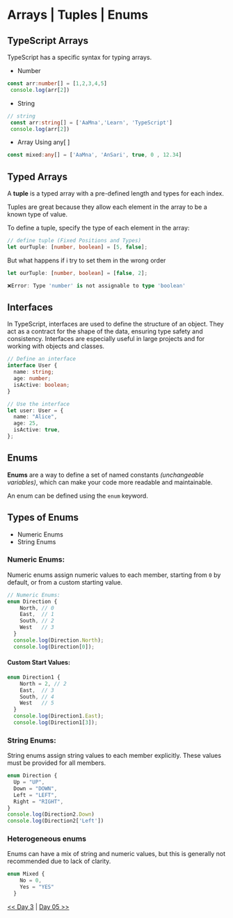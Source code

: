 # **Arrays | Tuples | Enums**

## TypeScript Arrays

TypeScript has a specific syntax for typing arrays.

- Number
```ts
const arr:number[] = [1,2,3,4,5]
 console.log(arr[2])
 ```

- String
```ts
// string
 const arr:string[] = ['AaMna','Learn', 'TypeScript']
 console.log(arr[2])
 ```

- Array Using any[ ]
```ts 
const mixed:any[] = ['AaMna', 'AnSari', true, 0 , 12.34] 
```

 ## Typed Arrays 
 A **tuple** is a typed array with a pre-defined length and types for each index.

Tuples are great because they allow each element in the array to be a known type of value.

To define a tuple, specify the type of each element in the array:

```ts
// define tuple (Fixed Positions and Types)
let ourTuple: [number, boolean] = [5, false];
```

But what happens if i try to set them in the wrong order

```ts
let ourTuple: [number, boolean] = [false, 2]; 

❌Error: Type 'number' is not assignable to type 'boolean'
```
## Interfaces
In TypeScript, interfaces are used to define the structure of an object. They act as a contract for the shape of the data, ensuring type safety and consistency. Interfaces are especially useful in large projects and for working with objects and classes.
```ts
// Define an interface
interface User {
  name: string;
  age: number;
  isActive: boolean;
}

// Use the interface
let user: User = {
  name: "Alice",
  age: 25,
  isActive: true,
};
```

## Enums
**Enums** are a way to define a set of named constants *(unchangeable variables)*, which can make your code more readable and maintainable.

An enum can be defined using the `enum` keyword.

## Types of Enums
 - Numeric Enums
 - String Enums

### Numeric Enums: 
Numeric enums assign numeric values to each member, starting from `0` by default, or from a custom starting value.

```ts
// Numeric Enums:
enum Direction {
    North, // 0
    East,  // 1
    South, // 2
    West   // 3
  }
  console.log(Direction.North);
  console.log(Direction[0]);
```

#### Custom Start Values:
```ts
enum Direction1 {
    North = 2, // 2
    East,  // 3
    South, // 4
    West   // 5
  }
  console.log(Direction1.East);
  console.log(Direction1[3]);
  ```
### String Enums: 
String enums assign string values to each member explicitly. These values must be provided for all members.

```ts
enum Direction {
  Up = "UP",
  Down = "DOWN",
  Left = "LEFT",
  Right = "RIGHT",
}
console.log(Direction2.Down)
console.log(Direction2['Left'])
```
### Heterogeneous enums
Enums can have a mix of string and numeric values, but this is generally not recommended due to lack of clarity.

```ts
enum Mixed {
    No = 0,
    Yes = "YES"
  }
```

[<< Day 3](../Class03/READ03.md) | [Day 05 >>](../Class05/READ05.md)
